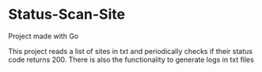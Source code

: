 # Status-Scan-Site
Project made with Go

This project reads a list of sites in txt and periodically checks if their status code returns 200. There is also the functionality to generate logs in txt files
